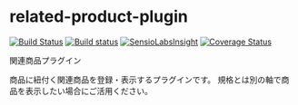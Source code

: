 # related-product-plugin

[![Build Status](https://travis-ci.org/eccubevn/related-product-plugin.svg?branch=related-renew)](https://travis-ci.org/eccubevn/related-product-plugin)
[![Build status](https://ci.appveyor.com/api/projects/status/pwl6k02to4v2x681/branch/related-renew?svg=true)](https://ci.appveyor.com/project/lammn/related-product-plugin/branch/related-renew)
[![SensioLabsInsight](https://insight.sensiolabs.com/projects/be29750e-bf10-4bc5-9ab3-9d000c005208/mini.png)](https://insight.sensiolabs.com/projects/be29750e-bf10-4bc5-9ab3-9d000c005208)
[![Coverage Status](https://coveralls.io/repos/github/eccubevn/related-product-plugin/badge.svg?branch=related-renew)](https://coveralls.io/github/eccubevn/related-product-plugin?branch=related-renew)


関連商品プラグイン

商品に紐付く関連商品を登録・表示するプラグインです。
規格とは別の軸で商品を表示したい場合にご活用ください。
